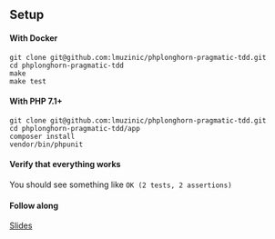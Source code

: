 ## Setup

#### With Docker
```
git clone git@github.com:lmuzinic/phplonghorn-pragmatic-tdd.git
cd phplonghorn-pragmatic-tdd
make
make test
```

#### With PHP 7.1+
```
git clone git@github.com:lmuzinic/phplonghorn-pragmatic-tdd.git
cd phplonghorn-pragmatic-tdd/app
composer install
vendor/bin/phpunit
```
     
#### Verify that everything works
You should see something like `OK (2 tests, 2 assertions)`

#### Follow along
[Slides](https://luka.muzinic.net/pdf/neoscon-pragmatic-tdd.pdf)
